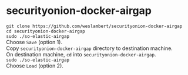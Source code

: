 # securityonion-docker-airgap

`git clone https://github.com/weslambert/securityonion-docker-airgap`   
`cd securityonion-docker-airgap`   
`sudo ./so-elastic-airgap`   
Choose `Save` (option 1).   
Copy `securityonion-docker-airgap` directory to destination machine.   
On destination machine, `cd` into `securityonion-docker-airgap`.   
`sudo ./so-elastic-airgap`   
Choose `Load` (option 2).   
